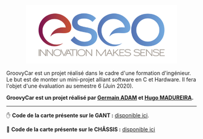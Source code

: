 <p align="center"><img src="readme/img/eseo_logo.png" width="400"></p>


GroovyCar est un projet réalisé dans le cadre d'une formation d'ingénieur.
Le but est de monter un mini-projet alliant software en C et Hardware.
Il fera l'objet d'une évaluation au semestre 6 (Juin 2020).

**GroovyCar est un projet réalisé par [Germain ADAM](https://www.linkedin.com/in/germain-adam-543a26173/) et [Hugo MADUREIRA](https://www.linkedin.com/in/hugo-madureira/).**

---

✋ **Code de la carte présente sur le GANT :** [disponible ici](https://github.com/hugoomdra/GloovyCar/tree/code-gant).

🚗 **Code de la carte présente sur le CHÂSSIS :** [disponible ici](https://github.com/hugoomdra/GloovyCar/tree/code-chassis)
